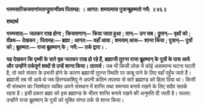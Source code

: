 **भस्मसात्क्रियमाणांस्तान्द्रुमान्वीक्ष्य पितामह: ।** **आगत: शमयामास पुत्रान्बॢहष्मतो नयै: ॥ ४६॥** 

**शब्दार्थ** 

**भस्मसात्—** **जलकर राख होना** **; क्रियमाणान्—** **किया जाता हुआ** **; तान्—** **उन सब** **; द्रुमान्—** **वृक्षों को** **; वीक्ष्य—** **देखकर** **;** **पितामह:—** **ब्रह्मा** **; आगत:—** **वहाँ आया** **; शमयाम् आस—** **शान्त किया** **; पुत्रान्—** **पुत्रों को** **; बॢहष्मत:—** **राजा बॢहष्मान् के** **;** **नयै:—** **तर्क द्वारा।** **.** 

**यह देखकर कि पृथ्वी के सारे वृक्ष जलकर राख हो रहे हैं, ब्रह्माजी तुरन्त राजा बॢहष्मान् के** **पुत्रों के पास आये और उन्होंने तर्कपूर्ण शब्दों से उन्हें शान्त किया।** **तात्पर्य :** जब भी किसी लोक में कोई असामान्य घटना घटती है, तो सारे संसार के प्रभारी होने के कारण ब्रह्माजी तुरन्त स्थिति पर काबू पाने के लिए वहाँ पहुँच जाते हैं। ब्रह्माजी तब भी आये थे जब हिरण्यकशिपु ने अपनी कठिन तपस्या से सारे ब्रह्माण्ड को हिला दिया था। किसी भी संस्थान का जिश्मेदार व्यक्ति अपने संस्थान में शान्ति तथा समन्वय बनाये रखने के लिए सदैव सतर्क रहता है। इसी प्रकार ब्रह्मा को इस ब्रह्माण्ड के भीतर शान्ति बनाये रखने की अनुमति दी जाती है। फलत: उन्होंने राजा बॢहष्मान् के पुत्रों को युक्ति संगत तर्क से शान्त किया।  